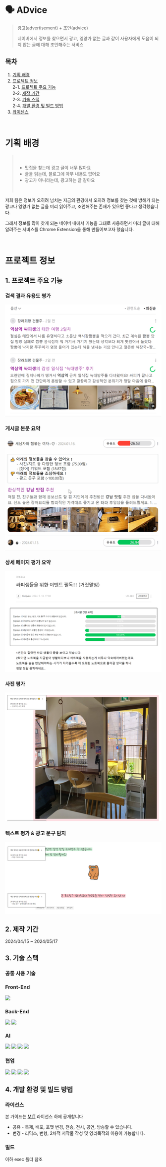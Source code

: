 
# 🗣️ ADvice

> 광고(advertisement) + 조언(advice)  
>   
> 네이버에서 정보를 찾으면서 광고, 영양가 없는 글과 같이 사용자에게 도움이 되지 않는 글에 대해 조언해주는 서비스  

## 목차

1. [기획 배경](#기획-배경)
2. [프로젝트 정보](#프로젝트-정보)  
2-1. [프로젝트 주요 기능](#1-프로젝트-주요-기능)  
2-2. [제작 기간](#2-제작-기간)  
2-3. [기술 스택](#3-기술-스택)  
2-4. [개발 환경 및 빌드 방법](#4-개발-환경-및-빌드-방법)  
3. [라이센스](#라이선스)


<br/>
  
# 기획 배경
> <br/>
>
> - 맛집을 찾는데 광고 글이 너무 많아요
> - 글을 읽는데, 블로그에 아무 내용도 없어요
> - 광고가 아니라는데, 광고하는 글 같아요  
> <br />

저희 팀은 정보가 오히려 넘치는 지금의 환경에서 오히려 정보를 찾는 것에 방해가 되는 광고나 영양가 없는 글을 미리 읽어주고, 조언해주는 존재가 있으면 좋다고 생각했습니다.

그래서 정보를 많이 찾게 되는 네이버 내에서 기능을 그대로 사용하면서 미리 글에 대해 알려주는 서비스를 Chrome Extension을 통해 만들어보고자 했습니다.

<br/>

# 프로젝트 정보

## 1. 프로젝트 주요 기능

### 검색 결과 유용도 평가

![유용도 평가](./image/검색%20결과.webp)

### 게시글 본문 요약

![게시글 요약](./image/검색_게시글.gif)

### 상세 페이지 평가 요약

![평가 요약](./image/게시글%20요약.PNG)

### 사진 평가

![인위적인 사진](./image/인위적인%20사진.PNG)

### 텍스트 평가 & 광고 문구 탐지

![텍스트 감지](./image/텍스트%20감지.PNG)

###

## 2. 제작 기간
2024/04/15 ~ 2024/05/17

## 3. 기술 스택
### 공통 사용 기술

### Front-End
<img src="https://img.shields.io/badge/javascript-F7DF1E?style=for-the-badge&logo=javascript&logoColor=black">

### Back-End
<img src="https://img.shields.io/badge/Python-3776AB?style=for-the-badge&logo=Python&logoColor=white">
 <img src="https://img.shields.io/badge/fastapi-009688?style=for-the-badge&logo=fastapi&logoColor=black">

 ### AI
 <img src="https://img.shields.io/badge/KcELECTRA-DB6A26?style=for-the-badge">
  <img src="https://img.shields.io/badge/KoBERT-512BD4?style=for-the-badge">
    <img src="https://img.shields.io/badge/DistillKoBERT-A9225C?style=for-the-badge">
    <img src="https://img.shields.io/badge/YOLO-68BC71?style=for-the-badge">

### 협업
<img src="https://img.shields.io/badge/git-F05032?style=for-the-badge&logo=git&logoColor=white"> <img src="https://img.shields.io/badge/gerrit-EEEEEE?style=for-the-badge&logo=gerrit&logoColor=black"> <img src="https://img.shields.io/badge/jira-0052CC?style=for-the-badge&logo=jira&logoColor=white">  <img src="https://img.shields.io/badge/notion-000000?style=for-the-badge&logo=notion&logoColor=white"> 

## 4. 개발 환경 및 빌드 방법

### 라이선스

본 가이드는 [MIT](https://choosealicense.com/licenses/mit/) 라이선스 하에 공개합니다

* 공유 - 복제, 배포, 포맷 변경, 전송, 전시, 공연, 방송할 수 있습니다.
* 변경 - 리믹스, 변형, 2차적 저작물 작성 및 영리목적의 이용이 가능합니다. 

### 빌드

이하 exec 폴더 참조